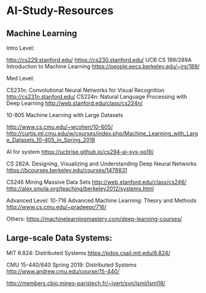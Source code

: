# AI-Study-Resources

## Machine Learning

Intro Level:


http://cs229.stanford.edu/
https://cs230.stanford.edu/
UCB CS 189/289A Introduction to Machine Learning
https://people.eecs.berkeley.edu/~jrs/189/

Med Level:

CS231n: Convolutional Neural Networks for Visual Recognition
http://cs231n.stanford.edu/
CS224n: Natural Language Processing with Deep Learning
http://web.stanford.edu/class/cs224n/

10-805 Machine Learning with Large Datasets

http://www.cs.cmu.edu/~wcohen/10-605/
http://curtis.ml.cmu.edu/w/courses/index.php/Machine_Learning_with_Large_Datasets_10-405_in_Spring_2018

AI for system
https://ucbrise.github.io/cs294-ai-sys-sp19/

CS 282A. Designing, Visualizing and Understanding Deep Neural Networks
https://bcourses.berkeley.edu/courses/1478831

CS246 Mining Massive Data Sets
http://web.stanford.edu/class/cs246/
http://alex.smola.org/teaching/berkeley2012/systems.html


Advanced Level:
10-716 Advanced Machine Learning: Theory and Methods
http://www.cs.cmu.edu/~pradeepr/716/

Others:
https://machinelearningmastery.com/deep-learning-courses/

## Large-scale Data Systems:

MIT 6.824: Distributed Systems
https://pdos.csail.mit.edu/6.824/

CMU 15-440/640 Spring 2019: Distributed Systems 
http://www.andrew.cmu.edu/course/15-440/

http://members.cbio.mines-paristech.fr/~jvert/svn/lsml/lsml18/

